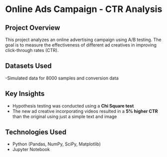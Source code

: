 # Online Ads Campaign - CTR Analysis

## Project Overview
This project analyzes an online advertising campaign using A/B testing. The goal is to measure the effectiveness of different ad creatives in improving click-through rates (CTR).

## Datasets Used
-Simulated data for 8000 samples and conversion data

## Key Insights
- Hypothesis testing was conducted using a **Chi Square test**
- The new ad creative incorporating videos resulted in a **5% higher CTR** than the original using just a simple text and image

## Technologies Used
- Python (Pandas, NumPy, SciPy, Matplotlib)
- Jupyter Notebook
